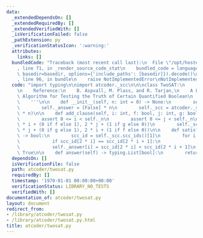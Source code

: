 ```yaml
---
data:
  _extendedDependsOn: []
  _extendedRequiredBy: []
  _extendedVerifiedWith: []
  _isVerificationFailed: false
  _pathExtension: py
  _verificationStatusIcon: ':warning:'
  attributes:
    links: []
  bundledCode: "Traceback (most recent call last):\n  File \"/opt/hostedtoolcache/PyPy/3.10.13/x64/lib/pypy3.10/site-packages/onlinejudge_verify/documentation/build.py\"\
    , line 71, in _render_source_code_stat\n    bundled_code = language.bundle(stat.path,\
    \ basedir=basedir, options={'include_paths': [basedir]}).decode()\n  File \"/opt/hostedtoolcache/PyPy/3.10.13/x64/lib/pypy3.10/site-packages/onlinejudge_verify/languages/python.py\"\
    , line 96, in bundle\n    raise NotImplementedError\nNotImplementedError\n"
  code: "import typing\n\nimport atcoder._scc\n\n\nclass TwoSAT:\n    '''\n    2-SAT\n\
    \n    Reference:\n    B. Aspvall, M. Plass, and R. Tarjan,\n    A Linear-Time\
    \ Algorithm for Testing the Truth of Certain Quantified Boolean\n    Formulas\n\
    \    '''\n\n    def __init__(self, n: int = 0) -> None:\n        self._n = n\n\
    \        self._answer = [False] * n\n        self._scc = atcoder._scc.SCCGraph(2\
    \ * n)\n\n    def add_clause(self, i: int, f: bool, j: int, g: bool) -> None:\n\
    \        assert 0 <= i < self._n\n        assert 0 <= j < self._n\n\n        self._scc.add_edge(2\
    \ * i + (0 if f else 1), 2 * j + (1 if g else 0))\n        self._scc.add_edge(2\
    \ * j + (0 if g else 1), 2 * i + (1 if f else 0))\n\n    def satisfiable(self)\
    \ -> bool:\n        scc_id = self._scc.scc_ids()[1]\n        for i in range(self._n):\n\
    \            if scc_id[2 * i] == scc_id[2 * i + 1]:\n                return False\n\
    \            self._answer[i] = scc_id[2 * i] < scc_id[2 * i + 1]\n        return\
    \ True\n\n    def answer(self) -> typing.List[bool]:\n        return self._answer\n"
  dependsOn: []
  isVerificationFile: false
  path: atcoder/twosat.py
  requiredBy: []
  timestamp: '1970-01-01 00:00:00+00:00'
  verificationStatus: LIBRARY_NO_TESTS
  verifiedWith: []
documentation_of: atcoder/twosat.py
layout: document
redirect_from:
- /library/atcoder/twosat.py
- /library/atcoder/twosat.py.html
title: atcoder/twosat.py
---
```

